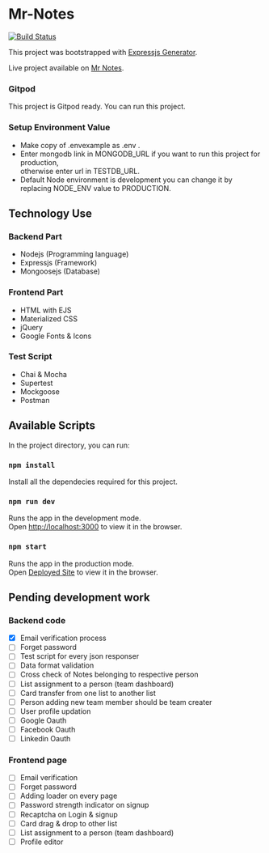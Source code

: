 # Mr-Notes

[![Build Status](https://travis-ci.org/nikhiljainjain/mr-notes.png?branch=master)](https://travis-ci.org/nikhiljainjain/mr-notes)

This project was bootstrapped with [Expressjs Generator](https://expressjs.com/en/starter/generator.html).

Live project available on [Mr Notes](https://www.mrnotes.me).

### Gitpod
This project is Gitpod ready. You can run this project.

### Setup Environment Value
- Make copy of .envexample as .env .
- Enter mongodb link in MONGODB_URL if you want to run this project for production,<br />
    otherwise enter url in TESTDB_URL.
- Default Node environment is development you can change it by replacing NODE_ENV value to PRODUCTION.

## Technology Use

### Backend Part
- Nodejs (Programming language)
- Expressjs (Framework)
- Mongoosejs (Database)

### Frontend Part
- HTML with EJS
- Materialized CSS
- jQuery
- Google Fonts & Icons

### Test Script
- Chai & Mocha
- Supertest
- Mockgoose
- Postman

## Available Scripts

In the project directory, you can run:

### `npm install`

Install all the dependecies required for this project.

### `npm run dev`

Runs the app in the development mode.<br />
Open [http://localhost:3000](http://localhost:3000) to view it in the browser.

### `npm start`

Runs the app in the production mode.<br />
Open [Deployed Site](https://mrnotes.me) to view it in the browser.

## Pending development work

### Backend code

- [x] Email verification process
- [ ] Forget password
- [ ] Test script for every json responser
- [ ] Data format validation 
- [ ] Cross check of Notes belonging to respective person
- [ ] List assignment to a person (team dashboard)
- [ ] Card transfer from one list to another list
- [ ] Person adding new team member should be team creater
- [ ] User profile updation
- [ ] Google Oauth
- [ ] Facebook Oauth
- [ ] Linkedin Oauth

### Frontend page

- [ ] Email verification
- [ ] Forget password
- [ ] Adding loader on every page
- [ ] Password strength indicator on signup
- [ ] Recaptcha on Login & signup
- [ ] Card drag & drop to other list
- [ ] List assignment to a person (team dashboard)
- [ ] Profile editor